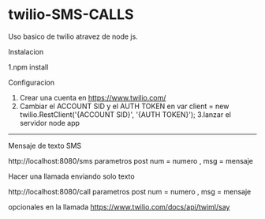 # twilio-SMS-CALLS
Uso basico de twilio atravez de node js.

Instalacion 

1.npm install

Configuracion

1. Crear una cuenta en https://www.twilio.com/
2. Cambiar el ACCOUNT SID y el AUTH TOKEN
 en var client = new twilio.RestClient('{ACCOUNT SID}', '{AUTH TOKEN}');
3.lanzar el servidor node app
________________________________________________________________________

Mensaje de texto SMS

http://localhost:8080/sms
parametros post num = numero , msg = mensaje

Hacer una llamada enviando solo texto

http://localhost:8080/call
parametros post num = numero , msg = mensaje

opcionales en la llamada 
https://www.twilio.com/docs/api/twiml/say
